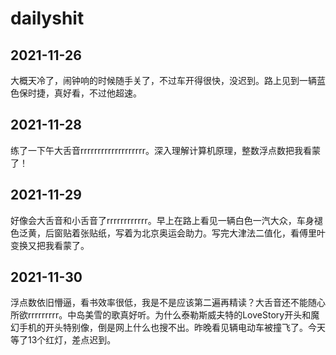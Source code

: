 # dailyshit
## 2021-11-26  
大概天冷了，闹钟响的时候随手关了，不过车开得很快，没迟到。路上见到一辆蓝色保时捷，真好看，不过他超速。
## 2021-11-28
练了一下午大舌音rrrrrrrrrrrrrrrrrrr。深入理解计算机原理，整数浮点数把我看蒙了！
## 2021-11-29
好像会大舌音和小舌音了rrrrrrrrrrrr。早上在路上看见一辆白色一汽大众，车身褪色泛黄，后窗贴着张贴纸，写着为北京奥运会助力。写完大津法二值化，看傅里叶变换又把我看蒙了。
## 2021-11-30
浮点数依旧懵逼，看书效率很低，我是不是应该第二遍再精读？大舌音还不能随心所欲rrrrrrrrr。中岛美雪的歌真好听。为什么泰勒斯威夫特的LoveStory开头和魔幻手机的开头特别像，倒是网上什么也搜不出。昨晚看见辆电动车被撞飞了。今天等了13个红灯，差点迟到。


